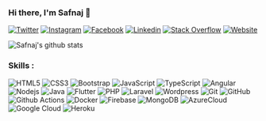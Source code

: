 ### Hi there, I'm Safnaj 👋

[![Twitter](https://img.shields.io/badge/-Twitter-222222?style=flat-square&logo=twitter&logoColor=white&link=https://twitter.com/iamSafnaj/)](https://twitter.com/iamSafnaj/)
[![Instagram](https://img.shields.io/badge/Instagram-222222?&style=flat-square&logo=instagram&logoColor=white&link=https://www.instagram.com/iam_safnaj)](https://www.instagram.com/iam_safnaj)
[![Facebook](https://img.shields.io/badge/Facebook-222222?&style=flat-square&logo=facebook&logoColor=white&link=https://www.facebook.com/ahamed.safnaj)](https://www.facebook.com/ahamed.safnaj)
[![Linkedin](https://img.shields.io/badge/-LinkedIn-222222?style=flat-square&logo=Linkedin&logoColor=white&link=https://www.linkedin.com/in/ahamed-safnaj/)](https://www.linkedin.com/in/ahamed-safnaj/)
[![Stack Overflow](https://img.shields.io/badge/-Stack%20Overflow-222222?style=flat-square&logo=stack-overflow&logoColor=white&link=https://stackoverflow.com/users/9752928/ahamed-safnaj)](https://stackoverflow.com/users/9752928/ahamed-safnaj)
[![Website](https://img.shields.io/badge/WebSite-222222?&style=flat-square&logo=internet&logoColor=white&link=https://ahamedsafnaj.com)](https://ahamedsafnaj.com)

![Safnaj's github stats](https://github-readme-stats.vercel.app/api?username=Safnaj&show_icons=true&hide_border=true)
<!--
🚩 GitHub Campus Expert [Profile](https://githubcampus.expert/Safnaj/) <br/>
⚡ Final Year Undergraduate at [SLIIT](https://www.sliit.lk) <br/>
⚡ Software Engineering Intern at [Virtusa](https://www.virtusa.com/) <br/>
⚡ President of [SLIIT FOSS Community](https://github.com/sliit-foss) <br/>
⚡ Full-Stack Developer <br/>
-->

### Skills : <br/>
![HTML5](https://img.shields.io/badge/-HTML5-E34F26?style=flat-square&logo=html5&logoColor=white)
![CSS3](https://img.shields.io/badge/-CSS3-1572B6?style=flat-square&logo=css3)
![Bootstrap](https://img.shields.io/badge/-Bootstrap-563D7C?style=flat-square&logo=bootstrap)
![JavaScript](https://img.shields.io/badge/-JavaScript-black?style=flat-square&logo=javascript)
![TypeScript](https://img.shields.io/badge/-TypeScript-007ACC?style=flat-square&logo=typescript)
![Angular](https://img.shields.io/badge/-Angular-DD0031?style=flat-square&logo=angular)
![Nodejs](https://img.shields.io/badge/-Nodejs-black?style=flat-square&logo=Node.js)
![Java](https://img.shields.io/badge/-Java-red?style=flat-square&logo=java)
![Flutter](https://img.shields.io/badge/-Flutter-02569B?style=flat-square&logo=flutter)
![PHP](https://img.shields.io/badge/PHP-black?style=flat-square&logo=php)
![Laravel](https://img.shields.io/badge/Laravel-black?style=flat-square&logo=laravel)
![Wordpress](https://img.shields.io/badge/Wordpress-1572B6?style=flat-square&logo=wordpress)
![Git](https://img.shields.io/badge/-Git-black?style=flat-square&logo=git)
![GitHub](https://img.shields.io/badge/-GitHub-181717?style=flat-square&logo=github)
![Github Actions](http://img.shields.io/badge/-Github%20Actions-2088FF?style=flat-square&logo=github-actions&logoColor=ffffff)
![Docker](https://img.shields.io/badge/-Docker-black?style=flat-square&logo=docker)
![Firebase](https://img.shields.io/badge/Firebase-007ACC?style=flat-square&logo=firebase)
![MongoDB](https://img.shields.io/badge/-MongoDB-black?style=flat-square&logo=mongodb)
![AzureCloud](https://img.shields.io/badge/Microsoft%20Azure-02569B?style=flat-square&logo=microsoft-azure)
![Google Cloud](https://img.shields.io/badge/Google%20Cloud-black?style=flat-square&logo=google-cloud)
![Heroku](https://img.shields.io/badge/-Heroku-430098?style=flat-square&logo=heroku)
